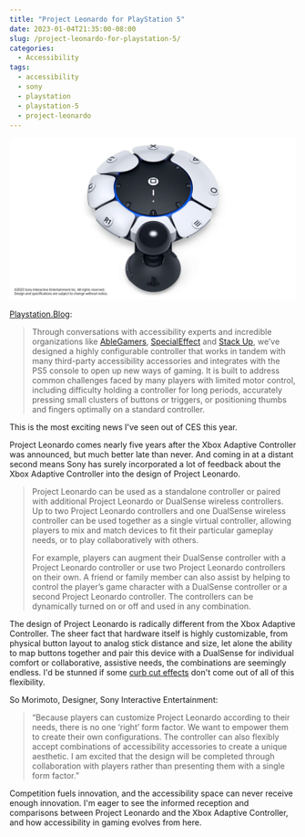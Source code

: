 ```yaml
---
title: "Project Leonardo for PlayStation 5"
date: 2023-01-04T21:35:00-08:00
slug: /project-leonardo-for-playstation-5/
categories:
  - Accessibility
tags:
  - accessibility
  - sony
  - playstation
  - playstation-5
  - project-leonardo
---
```


![Image of Project Leonardo hardware](project-leonardo-ps5.webp)

[Playstation.Blog](https://blog.playstation.com/2023/01/04/introducing-project-leonardo-for-playstation-5-a-highly-customizable-accessibility-controller-kit/):

> Through conversations with accessibility experts and incredible organizations like [AbleGamers](https://ablegamers.org/), [SpecialEffect](https://www.specialeffect.org.uk/) and [Stack Up](https://www.stackup.org/), we’ve designed a highly configurable controller that works in tandem with many third-party accessibility accessories and integrates with the PS5 console to open up new ways of gaming. It is built to address common challenges faced by many players with limited motor control, including difficulty holding a controller for long periods, accurately pressing small clusters of buttons or triggers, or positioning thumbs and fingers optimally on a standard controller.

This is the most exciting news I've seen out of CES this year.

Project Leonardo comes nearly five years after the Xbox Adaptive Controller was announced, but much better late than never. And coming in at a distant second means Sony has surely incorporated a lot of feedback about the Xbox Adaptive Controller into the design of Project Leonardo.

> Project Leonardo can be used as a standalone controller or paired with additional Project Leonardo or DualSense wireless controllers. Up to two Project Leonardo controllers and one DualSense wireless controller can be used together as a single virtual controller, allowing players to mix and match devices to fit their particular gameplay needs, or to play collaboratively with others.
>
> For example, players can augment their DualSense controller with a Project Leonardo controller or use two Project Leonardo controllers on their own. A friend or family member can also assist by helping to control the player’s game character with a DualSense controller or a second Project Leonardo controller. The controllers can be dynamically turned on or off and used in any combination.

The design of Project Leonardo is radically different from the Xbox Adaptive Controller. The sheer fact that hardware itself is highly customizable, from physical button layout to analog stick distance and size, let alone the ability to map buttons together and pair this device with a DualSense for individual comfort or collaborative, assistive needs, the combinations are seemingly endless. I'd be stunned if some [curb cut effects](https://en.wikipedia.org/wiki/Curb_cut_effect) don't come out of all of this flexibility.

So Morimoto, Designer, Sony Interactive Entertainment:

> “Because players can customize Project Leonardo according to their needs, there is no one ‘right’ form factor. We want to empower them to create their own configurations. The controller can also flexibly accept combinations of accessibility accessories to create a unique aesthetic. I am excited that the design will be completed through collaboration with players rather than presenting them with a single form factor.”

Competition fuels innovation, and the accessibility space can never receive enough innovation. I'm eager to see the informed reception and comparisons between Project Leonardo and the Xbox Adaptive Controller, and how accessibility in gaming evolves from here.
